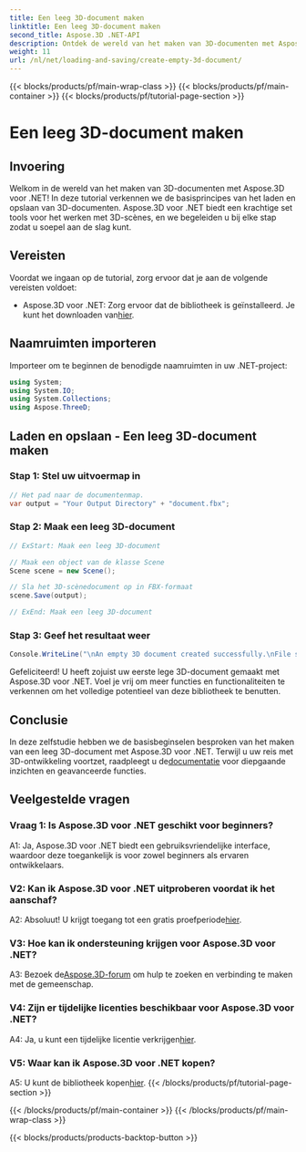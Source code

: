 ```yaml
---
title: Een leeg 3D-document maken
linktitle: Een leeg 3D-document maken
second_title: Aspose.3D .NET-API
description: Ontdek de wereld van het maken van 3D-documenten met Aspose.3D voor .NET. Creëer, bewerk en bewaar moeiteloos verbluffende 3D-scènes.
weight: 11
url: /nl/net/loading-and-saving/create-empty-3d-document/
---
```


{{< blocks/products/pf/main-wrap-class >}}
{{< blocks/products/pf/main-container >}}
{{< blocks/products/pf/tutorial-page-section >}}

# Een leeg 3D-document maken

## Invoering

Welkom in de wereld van het maken van 3D-documenten met Aspose.3D voor .NET! In deze tutorial verkennen we de basisprincipes van het laden en opslaan van 3D-documenten. Aspose.3D voor .NET biedt een krachtige set tools voor het werken met 3D-scènes, en we begeleiden u bij elke stap zodat u soepel aan de slag kunt.

## Vereisten

Voordat we ingaan op de tutorial, zorg ervoor dat je aan de volgende vereisten voldoet:

-  Aspose.3D voor .NET: Zorg ervoor dat de bibliotheek is geïnstalleerd. Je kunt het downloaden van[hier](https://releases.aspose.com/3d/net/).

## Naamruimten importeren

Importeer om te beginnen de benodigde naamruimten in uw .NET-project:

```csharp
using System;
using System.IO;
using System.Collections;
using Aspose.ThreeD;
```

## Laden en opslaan - Een leeg 3D-document maken

### Stap 1: Stel uw uitvoermap in

```csharp
// Het pad naar de documentenmap.
var output = "Your Output Directory" + "document.fbx";
```

### Stap 2: Maak een leeg 3D-document

```csharp
// ExStart: Maak een leeg 3D-document

// Maak een object van de klasse Scene
Scene scene = new Scene();

// Sla het 3D-scènedocument op in FBX-formaat
scene.Save(output);

// ExEnd: Maak een leeg 3D-document
```

### Stap 3: Geef het resultaat weer

```csharp
Console.WriteLine("\nAn empty 3D document created successfully.\nFile saved at " + output);
```

Gefeliciteerd! U heeft zojuist uw eerste lege 3D-document gemaakt met Aspose.3D voor .NET. Voel je vrij om meer functies en functionaliteiten te verkennen om het volledige potentieel van deze bibliotheek te benutten.

## Conclusie

 In deze zelfstudie hebben we de basisbeginselen besproken van het maken van een leeg 3D-document met Aspose.3D voor .NET. Terwijl u uw reis met 3D-ontwikkeling voortzet, raadpleegt u de[documentatie](https://reference.aspose.com/3d/net/) voor diepgaande inzichten en geavanceerde functies.

## Veelgestelde vragen

### Vraag 1: Is Aspose.3D voor .NET geschikt voor beginners?

A1: Ja, Aspose.3D voor .NET biedt een gebruiksvriendelijke interface, waardoor deze toegankelijk is voor zowel beginners als ervaren ontwikkelaars.

### V2: Kan ik Aspose.3D voor .NET uitproberen voordat ik het aanschaf?

 A2: Absoluut! U krijgt toegang tot een gratis proefperiode[hier](https://releases.aspose.com/).

### V3: Hoe kan ik ondersteuning krijgen voor Aspose.3D voor .NET?

 A3: Bezoek de[Aspose.3D-forum](https://forum.aspose.com/c/3d/18) om hulp te zoeken en verbinding te maken met de gemeenschap.

### V4: Zijn er tijdelijke licenties beschikbaar voor Aspose.3D voor .NET?

 A4: Ja, u kunt een tijdelijke licentie verkrijgen[hier](https://purchase.aspose.com/temporary-license/).

### V5: Waar kan ik Aspose.3D voor .NET kopen?

 A5: U kunt de bibliotheek kopen[hier](https://purchase.aspose.com/buy).
{{< /blocks/products/pf/tutorial-page-section >}}

{{< /blocks/products/pf/main-container >}}
{{< /blocks/products/pf/main-wrap-class >}}

{{< blocks/products/products-backtop-button >}}

